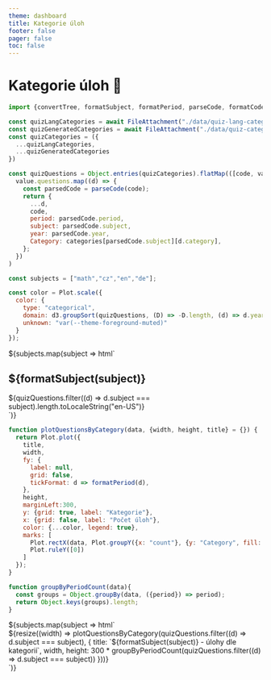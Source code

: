 ```yaml
---
theme: dashboard
title: Kategorie úloh
footer: false
pager: false
toc: false
---
```


# Kategorie úloh 🚀

<!-- Load and transform the data -->

```js
import {convertTree, formatSubject, formatPeriod, parseCode, formatCode, categories} from './utils/quiz-utils.js';

const quizLangCategories = await FileAttachment("./data/quiz-lang-categories.json").json();
const quizGeneratedCategories = await FileAttachment("./data/quiz-categories.json").json();
const quizCategories = ({
  ...quizLangCategories,
  ...quizGeneratedCategories
})

const quizQuestions = Object.entries(quizCategories).flatMap(([code, value]) =>
  value.questions.map((d) => {
    const parsedCode = parseCode(code);
    return {
      ...d,
      code,      
      period: parsedCode.period,      
      subject: parsedCode.subject,
      year: parsedCode.year,
      Category: categories[parsedCode.subject][d.category],
    };
  })
)

const subjects = ["math","cz","en","de"];
```

<!-- A shared color scale for consistency, sorted by the number of launches -->

```js
const color = Plot.scale({
  color: {
    type: "categorical",
    domain: d3.groupSort(quizQuestions, (D) => -D.length, (d) => d.year).filter((d) => d !== "Other"),
    unknown: "var(--theme-foreground-muted)"
  }
});
```

<!-- Cards with big numbers -->

<div class="grid grid-cols-4">
 ${subjects.map(subject => html`<div class="card">
    <h2>${formatSubject(subject)}</h2>
    <span class="big">${quizQuestions.filter((d) => d.subject === subject).length.toLocaleString("en-US")}</span>
  </div>`)}
</div>

<!-- Plot of questions per category -->

```js
function plotQuestionsByCategory(data, {width, height, title} = {}) {
  return Plot.plot({
    title,
    width,
    fy: {
      label: null,
      grid: false,
      tickFormat: d => formatPeriod(d),
    },
    height,
    marginLeft:300,
    y: {grid: true, label: "Kategorie"},
    x: {grid: false, label: "Počet úloh"},
    color: {...color, legend: true},
    marks: [
      Plot.rectX(data, Plot.groupY({x: "count"}, {y: "Category", fill: "year", tip: true, fy: "period", sort: {y: "-x"}})),
      Plot.ruleY([0])
    ]
  });
}
```

```js
function groupByPeriodCount(data){
  const groups = Object.groupBy(data, ({period}) => period);
  return Object.keys(groups).length;
}
```
<div>
${subjects.map(subject => html`<div class="grid grid-cols-1">
  <div class="card">
    ${resize((width) => plotQuestionsByCategory(quizQuestions.filter((d) => d.subject === subject), {
      title: `${formatSubject(subject)} - úlohy dle kategorií`,
      width,
      height: 300 * groupByPeriodCount(quizQuestions.filter((d) => d.subject === subject))
    }))}
  </div>
</div>`)}
</div>

